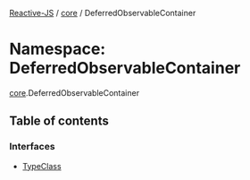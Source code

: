 [Reactive-JS](../README.md) / [core](core.md) / DeferredObservableContainer

# Namespace: DeferredObservableContainer

[core](core.md).DeferredObservableContainer

## Table of contents

### Interfaces

- [TypeClass](../interfaces/core.DeferredObservableContainer.TypeClass.md)

